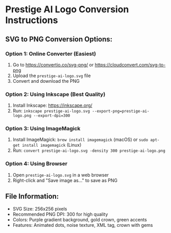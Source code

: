 
# Prestige AI Logo Conversion Instructions

## SVG to PNG Conversion Options:

### Option 1: Online Converter (Easiest)
1. Go to https://convertio.co/svg-png/ or https://cloudconvert.com/svg-to-png
2. Upload the `prestige-ai-logo.svg` file
3. Convert and download the PNG

### Option 2: Using Inkscape (Best Quality)
1. Install Inkscape: https://inkscape.org/
2. Run: `inkscape prestige-ai-logo.svg --export-png=prestige-ai-logo.png --export-dpi=300`

### Option 3: Using ImageMagick
1. Install ImageMagick: `brew install imagemagick` (macOS) or `sudo apt-get install imagemagick` (Linux)
2. Run: `convert prestige-ai-logo.svg -density 300 prestige-ai-logo.png`

### Option 4: Using Browser
1. Open `prestige-ai-logo.svg` in a web browser
2. Right-click and "Save image as..." to save as PNG

## File Information:
- SVG Size: 256x256 pixels
- Recommended PNG DPI: 300 for high quality
- Colors: Purple gradient background, gold crown, green accents
- Features: Animated dots, noise texture, XML tag, crown with gems

